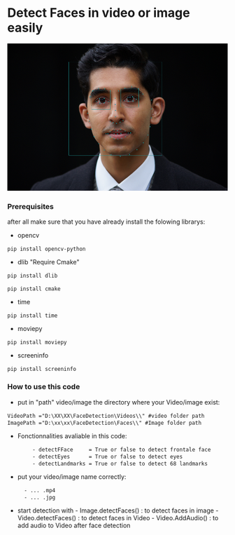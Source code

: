 # Detect Faces in video or image easily 
![](Faces%20in%20this%20image.png)

### Prerequisites

after all make sure that you have already install the folowing librarys:

- opencv
```
pip install opencv-python
```
- dlib "Require Cmake"
```
pip install dlib
```
```
pip install cmake
```
- time
```
pip install time
```
- moviepy
```
pip install moviepy
```
- screeninfo
```
pip install screeninfo
```
### How to use this code

- put in "path" video/image the directory where your Video/image exist:

```
VideoPath ="D:\XX\XX\FaceDetection\Videos\\" #video folder path
ImagePath ="D:\xx\xx\FaceDetection\Faces\\" #Image folder path

``` 
- Fonctionnalities avaliable in this code:

``` 
        - detectFFace     = True or false to detect frontale face
        - detectEyes      = True or false to detect eyes
        - detectLandmarks = True or false to detect 68 landmarks 
``` 
        
- put your video/image name correctly:

        - ... .mp4
        - ... .jpg
- start detection with 
        - Image.detectFaces() : to detect faces in image
        - Video.detectFaces() : to detect faces in Video
        - Video.AddAudio()     : to add audio to Video after face detection


